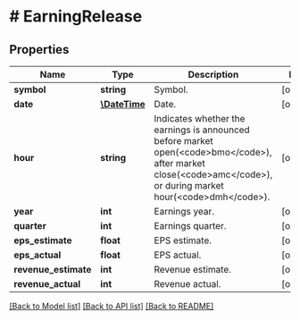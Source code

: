 # # EarningRelease

## Properties

Name | Type | Description | Notes
------------ | ------------- | ------------- | -------------
**symbol** | **string** | Symbol. | [optional] 
**date** | [**\DateTime**](\DateTime.md) | Date. | [optional] 
**hour** | **string** | Indicates whether the earnings is announced before market open(&lt;code&gt;bmo&lt;/code&gt;), after market close(&lt;code&gt;amc&lt;/code&gt;), or during market hour(&lt;code&gt;dmh&lt;/code&gt;). | [optional] 
**year** | **int** | Earnings year. | [optional] 
**quarter** | **int** | Earnings quarter. | [optional] 
**eps_estimate** | **float** | EPS estimate. | [optional] 
**eps_actual** | **float** | EPS actual. | [optional] 
**revenue_estimate** | **int** | Revenue estimate. | [optional] 
**revenue_actual** | **int** | Revenue actual. | [optional] 

[[Back to Model list]](../../README.md#documentation-for-models) [[Back to API list]](../../README.md#documentation-for-api-endpoints) [[Back to README]](../../README.md)


